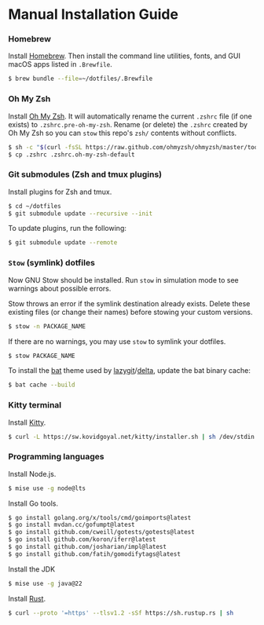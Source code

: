 # Manual Installation Guide

### Homebrew

Install [Homebrew](https://brew.sh/). Then install the command line utilities, fonts, and GUI macOS apps listed in `.Brewfile`.

```sh
$ brew bundle --file=~/dotfiles/.Brewfile
```

### Oh My Zsh

Install [Oh My Zsh](https://github.com/ohmyzsh/ohmyzsh). It will automatically rename the current `.zshrc` file (if one exists) to `.zshrc.pre-oh-my-zsh`. Rename (or delete) the `.zshrc` created by Oh My Zsh so you can `stow` this repo's `zsh/` contents without conflicts.

```sh
$ sh -c "$(curl -fsSL https://raw.github.com/ohmyzsh/ohmyzsh/master/tools/install.sh)"
$ cp .zshrc .zshrc.oh-my-zsh-default
```

### Git submodules (Zsh and tmux plugins)

Install plugins for Zsh and tmux.

```sh
$ cd ~/dotfiles
$ git submodule update --recursive --init
```

To update plugins, run the following:

```sh
$ git submodule update --remote
```

### `Stow` (symlink) dotfiles

Now GNU Stow should be installed. Run `stow` in simulation mode to see warnings about possible errors.

Stow throws an error if the symlink destination already exists. Delete these existing files (or change their names) before stowing your custom versions.

```sh
$ stow -n PACKAGE_NAME
```

If there are no warnings, you may use `stow` to symlink your dotfiles.

```sh
$ stow PACKAGE_NAME
```

To install the [bat](https://github.com/sharkdp/bat/#adding-new-themes) theme used by [lazygit](https://github.com/jesseduffield/lazygit)/[delta](https://github.com/dandavison/delta), update the bat binary cache:

```sh
$ bat cache --build
```

### Kitty terminal

Install [Kitty](https://sw.kovidgoyal.net/kitty).

```sh
$ curl -L https://sw.kovidgoyal.net/kitty/installer.sh | sh /dev/stdin
```

### Programming languages

Install Node.js.

```sh
$ mise use -g node@lts
```

Install Go tools.

```sh
$ go install golang.org/x/tools/cmd/goimports@latest
$ go install mvdan.cc/gofumpt@latest
$ go install github.com/cweill/gotests/gotests@latest
$ go install github.com/koron/iferr@latest
$ go install github.com/josharian/impl@latest
$ go install github.com/fatih/gomodifytags@latest
```

Install the JDK

```sh
$ mise use -g java@22
```

Install [Rust](https://www.rust-lang.org/tools/install).

```sh
$ curl --proto '=https' --tlsv1.2 -sSf https://sh.rustup.rs | sh
```
